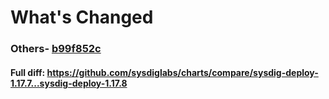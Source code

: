 # What's Changed

### Others- [b99f852c](https://github.com/sysdiglabs/charts/commit/b99f852c4176d570b0b3d342234cc14d95ab48c5)
#### Full diff: https://github.com/sysdiglabs/charts/compare/sysdig-deploy-1.17.7...sysdig-deploy-1.17.8
